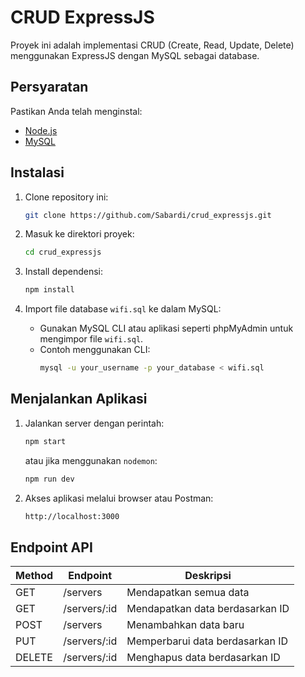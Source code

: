 # CRUD ExpressJS

Proyek ini adalah implementasi CRUD (Create, Read, Update, Delete) menggunakan ExpressJS dengan MySQL sebagai database.

## Persyaratan
Pastikan Anda telah menginstal:
- [Node.js](https://nodejs.org/)
- [MySQL](https://www.mysql.com/)

## Instalasi

1. Clone repository ini:
   ```sh
   git clone https://github.com/Sabardi/crud_expressjs.git
   ```

2. Masuk ke direktori proyek:
   ```sh
   cd crud_expressjs
   ```

3. Install dependensi:
   ```sh
   npm install
   ```

4. Import file database `wifi.sql` ke dalam MySQL:
   - Gunakan MySQL CLI atau aplikasi seperti phpMyAdmin untuk mengimpor file `wifi.sql`.
   - Contoh menggunakan CLI:
     ```sh
     mysql -u your_username -p your_database < wifi.sql
     ```

## Menjalankan Aplikasi

1. Jalankan server dengan perintah:
   ```sh
   npm start
   ```
   atau jika menggunakan `nodemon`:
   ```sh
   npm run dev
   ```

2. Akses aplikasi melalui browser atau Postman:
   ```sh
   http://localhost:3000
   ```

## Endpoint API
| Method | Endpoint        | Deskripsi |
|--------|---------------|-----------|
| GET    | /servers        | Mendapatkan semua data |
| GET    | /servers/:id    | Mendapatkan data berdasarkan ID |
| POST   | /servers        | Menambahkan data baru |
| PUT    | /servers/:id    | Memperbarui data berdasarkan ID |
| DELETE | /servers/:id    | Menghapus data berdasarkan ID |
